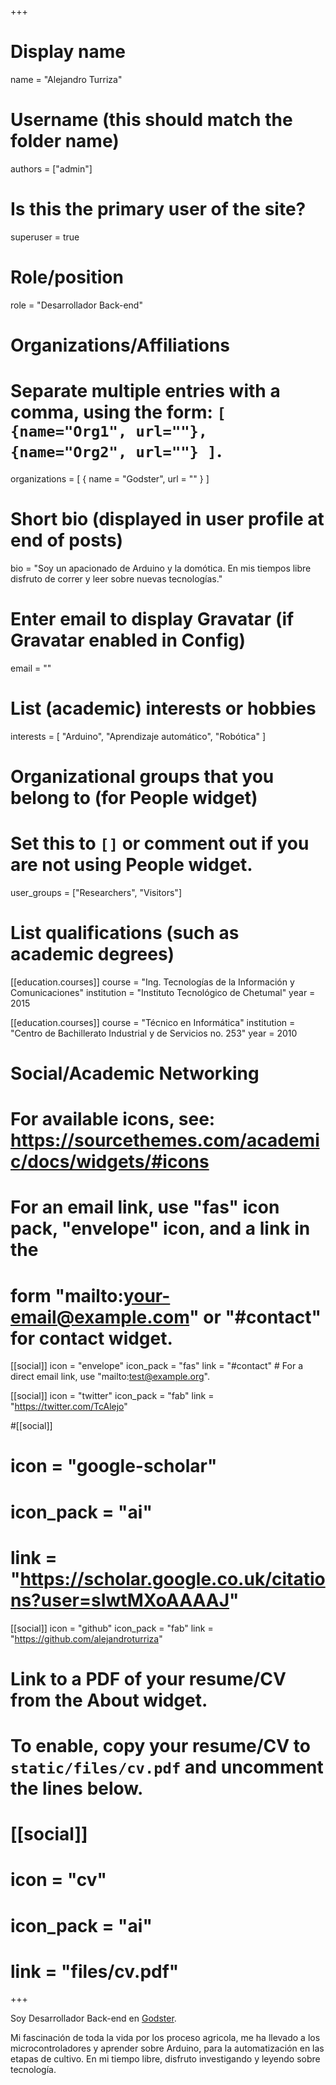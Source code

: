 +++
# Display name
name = "Alejandro Turriza"

# Username (this should match the folder name)
authors = ["admin"]

# Is this the primary user of the site?
superuser = true

# Role/position
role = "Desarrollador Back-end"

# Organizations/Affiliations
#   Separate multiple entries with a comma, using the form: `[ {name="Org1", url=""}, {name="Org2", url=""} ]`.
organizations = [ { name = "Godster", url = "" } ]

# Short bio (displayed in user profile at end of posts)
bio = "Soy un apacionado de Arduino y la domótica. En mis tiempos libre disfruto de correr y leer sobre nuevas tecnologías."

# Enter email to display Gravatar (if Gravatar enabled in Config)
email = ""

# List (academic) interests or hobbies
interests = [
  "Arduino",
  "Aprendizaje automático",
  "Robótica"
]

# Organizational groups that you belong to (for People widget)
#   Set this to `[]` or comment out if you are not using People widget.
user_groups = ["Researchers", "Visitors"]

# List qualifications (such as academic degrees)
[[education.courses]]
  course = "Ing. Tecnologías de la Información y Comunicaciones"
  institution = "Instituto Tecnológico de Chetumal"
  year = 2015

[[education.courses]]
  course = "Técnico en Informática"
  institution = "Centro de Bachillerato Industrial y de Servicios no. 253"
  year = 2010

# Social/Academic Networking
# For available icons, see: https://sourcethemes.com/academic/docs/widgets/#icons
#   For an email link, use "fas" icon pack, "envelope" icon, and a link in the
#   form "mailto:your-email@example.com" or "#contact" for contact widget.

[[social]]
  icon = "envelope"
  icon_pack = "fas"
  link = "#contact"  # For a direct email link, use "mailto:test@example.org".

[[social]]
  icon = "twitter"
  icon_pack = "fab"
  link = "https://twitter.com/TcAlejo"

#[[social]]
#  icon = "google-scholar"
#  icon_pack = "ai"
#  link = "https://scholar.google.co.uk/citations?user=sIwtMXoAAAAJ"

[[social]]
  icon = "github"
  icon_pack = "fab"
  link = "https://github.com/alejandroturriza"

# Link to a PDF of your resume/CV from the About widget.
# To enable, copy your resume/CV to `static/files/cv.pdf` and uncomment the lines below.
# [[social]]
#   icon = "cv"
#   icon_pack = "ai"
#   link = "files/cv.pdf"

+++

Soy Desarrollador Back-end en <a href="https://godster.com">Godster</a>.

Mi fascinación de toda la vida por los proceso agricola, me ha llevado a los microcontroladores y aprender sobre Arduino, para la automatización en las etapas de cultivo.
En mi tiempo libre, disfruto investigando y leyendo sobre tecnología.

